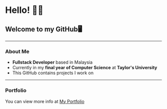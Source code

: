 # Hello! 🙋‍♂️

## Welcome to my GitHub🖥️

---

### About Me
- **Fullstack Developer** based in Malaysia  
- Currently in my **final year of Computer Science** at **Taylor's University**  
- This GitHub contains projects I work on  

---

### Portfolio
You can view more info at [My Portfolio](https://jeremyl03.github.io/portfolio/)
